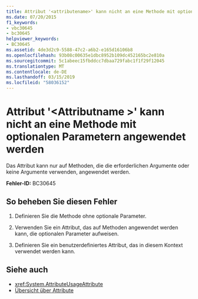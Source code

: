 ```yaml
---
title: Attribut '<attributename>' kann nicht an eine Methode mit optionalen Parametern angewendet werden
ms.date: 07/20/2015
f1_keywords:
- vbc30645
- bc30645
helpviewer_keywords:
- BC30645
ms.assetid: 4de3d2c9-5588-47c2-a6b2-e165d16106b8
ms.openlocfilehash: 93b08c00635e1dbc8952b109dc452165bc2e810a
ms.sourcegitcommit: 5c1abeec15fbddcc7dbaa729fabc1f1f29f12045
ms.translationtype: MT
ms.contentlocale: de-DE
ms.lasthandoff: 03/15/2019
ms.locfileid: "58036152"
---
```

# <a name="attribute-attributename-cannot-be-applied-to-a-method-with-optional-parameters"></a>Attribut '\<Attributname >' kann nicht an eine Methode mit optionalen Parametern angewendet werden
Das Attribut kann nur auf Methoden, die die erforderlichen Argumente oder keine Argumente verwenden, angewendet werden.  
  
 **Fehler-ID:** BC30645  
  
## <a name="to-correct-this-error"></a>So beheben Sie diesen Fehler  
  
1.  Definieren Sie die Methode ohne optionale Parameter.  
  
2.  Verwenden Sie ein Attribut, das auf Methoden angewendet werden kann, die optionalen Parameter aufweisen.  
  
3.  Definieren Sie ein benutzerdefiniertes Attribut, das in diesem Kontext verwendet werden kann.  
  
## <a name="see-also"></a>Siehe auch

- <xref:System.AttributeUsageAttribute>
- [Übersicht über Attribute](~/docs/visual-basic/programming-guide/concepts/attributes/index.md)
